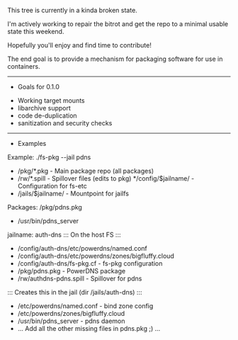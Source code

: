 This tree is currently in a kinda broken state.

I'm actively working to repair the bitrot and get the
repo to a minimal usable state this weekend.

Hopefully you'll enjoy and find time to contribute!

The end goal is to provide a mechanism for packaging
software for use in containers.

---
* Goals for 0.1.0
- Working target mounts
- libarchive support
- code de-duplication
- sanitization and security checks

---
* Examples

Example: ./fs-pkg --jail pdns
* /pkg/*.pkg		- Main package repo (all packages)
* /rw/*.spill		- Spillover files (edits to pkg)
*/config/$jailname/	- Configuration for fs-etc
* /jails/$jailname/	- Mountpoint for jailfs

Packages:
/pkg/pdns.pkg
*	/usr/bin/pdns_server

jailname: auth-dns
::: On the host FS :::
*	/config/auth-dns/etc/powerdns/named.conf
*	/config/auth-dns/etc/powerdns/zones/bigfluffy.cloud
*	/config/auth-dns/fs-pkg.cf	- fs-pkg configuration
*	/pkg/pdns.pkg			- PowerDNS package
*	/rw/authdns-pdns.spill		- Spillover for pdns

::: Creates this in the jail (dir /jails/auth-dns) :::
*	/etc/powerdns/named.conf	- bind zone config
*	/etc/powerdns/zones/bigfluffy.cloud
*	/usr/bin/pdns_server		- pdns daemon
*    ... Add all the other missing files in pdns.pkg ;) ...

